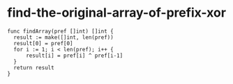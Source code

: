 
  # find-the-original-array-of-prefix-xor

  ```golang
  func findArray(pref []int) []int {
    result := make([]int, len(pref))
    result[0] = pref[0]
    for i := 1; i < len(pref); i++ {
        result[i] = pref[i] ^ pref[i-1]
    }
    return result
}
  ```
  